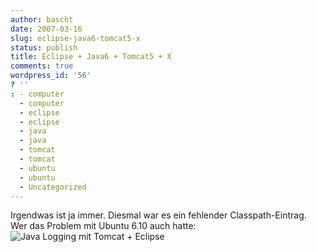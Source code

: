 ```yaml
---
author: bascht
date: 2007-03-16
slug: eclipse-java6-tomcat5-x
status: publish
title: Eclipse + Java6 + Tomcat5 + X
comments: true
wordpress_id: '56'
? ''
: - computer
  - computer
  - eclipse
  - eclipse
  - java
  - java
  - tomcat
  - tomcat
  - ubuntu
  - ubuntu
  - Uncategorized
---
```


Irgendwas ist ja immer. Diesmal war es ein fehlender
Classpath-Eintrag. Wer das Problem mit Ubuntu 6.10 auch hatte:
![Java Logging mit Tomcat + Eclipse](/blog/2007-03-16-eclipse-java6-tomcat5-x/commonsloggingjpg.png)

